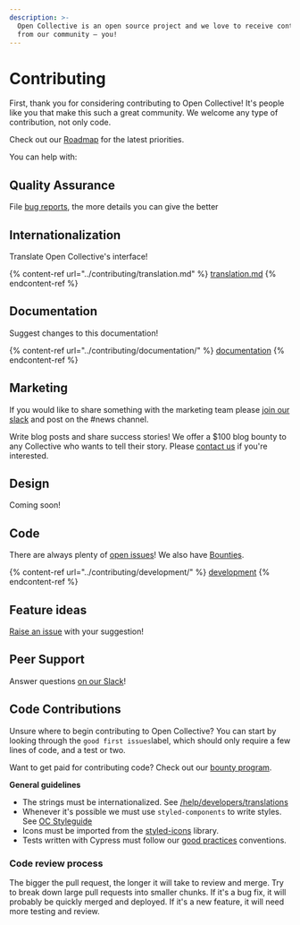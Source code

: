 ```yaml
---
description: >-
  Open Collective is an open source project and we love to receive contributions
  from our community — you!
---
```


# Contributing

First, thank you for considering contributing to Open Collective! It's people like you that make this such a great community. We welcome any type of contribution, not only code.

Check out our [Roadmap](../product/roadmap.md) for the latest priorities.

You can help with:&#x20;

## **Quality Assurance**

File [bug reports](https://github.com/opencollective/opencollective/issues), the more details you can give the better

## **Internationalization**

Translate Open Collective's interface!

{% content-ref url="../contributing/translation.md" %}
[translation.md](../contributing/translation.md)
{% endcontent-ref %}

## **Documentation**

Suggest changes to this documentation!

{% content-ref url="../contributing/documentation/" %}
[documentation](../contributing/documentation/)
{% endcontent-ref %}

## **Marketing**

If you would like to share something with the marketing team please [join our slack](https://join.slack.com/t/opencollective/shared\_invite/zt-xek9a734-56GAr18qSi54n5YYJXZYtg) and post on the #news channel.&#x20;

Write blog posts and share success stories! We offer a $100 blog bounty to any Collective who wants to tell their story. Please [contact us](https://opencollective.com/contact) if you're interested.

## **Design**

Coming soon!&#x20;

## **Code**

There are always plenty of [open issues](https://github.com/OpenCollective/OpenCollective/issues)! We also have [Bounties](../contributing/development/bounties.md).

{% content-ref url="../contributing/development/" %}
[development](../contributing/development/)
{% endcontent-ref %}

## **Feature ideas**

[Raise an issue](https://github.com/opencollective/opencollective/issues/) with your suggestion!

## **Peer Support**

Answer questions [on our Slack](https://slack.opencollective.com)!

## Code Contributions

Unsure where to begin contributing to Open Collective? You can start by looking through the `good first issues`label, which should only require a few lines of code, and a test or two.

Want to get paid for contributing code? Check out our [bounty program](../contributing/development/bounties.md).

**General guidelines**

* The strings must be internationalized. See [/help/developers/translations](https://docs.opencollective.com/help/developers/translations)
* Whenever it's possible we must use `styled-components` to write styles. See [OC Styleguide](https://styleguide.opencollective.com)
* Icons must be imported from the [styled-icons](http://styled-icons.js.org) library.
* Tests written with Cypress must follow our [good practices](https://docs.opencollective.com/help/developers/testing-with-cypress) conventions.

### Code review process

The bigger the pull request, the longer it will take to review and merge. Try to break down large pull requests into smaller chunks. If it's a bug fix, it will probably be quickly merged and deployed. If it's a new feature, it will need more testing and review.
